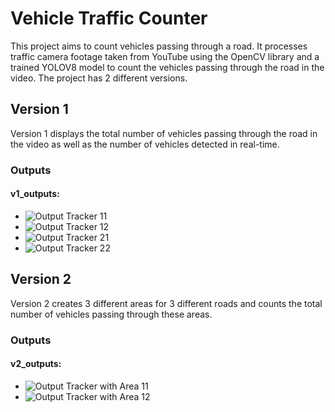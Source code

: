 # Vehicle Traffic Counter

This project aims to count vehicles passing through a road. It processes traffic camera footage taken from YouTube using the OpenCV library and a trained YOLOV8 model to count the vehicles passing through the road in the video. The project has 2 different versions.

## Version 1
Version 1 displays the total number of vehicles passing through the road in the video as well as the number of vehicles detected in real-time.

### Outputs
#### v1_outputs:
- ![Output Tracker 11](output_tracker_11.gif)
- ![Output Tracker 12](output_tracker_12.gif)
- ![Output Tracker 21](output_tracker_21.gif)
- ![Output Tracker 22](output_tracker_22.gif)

## Version 2
Version 2 creates 3 different areas for 3 different roads and counts the total number of vehicles passing through these areas.

### Outputs
#### v2_outputs:
- ![Output Tracker with Area 11](output_tracker_with_area_11.gif)
- ![Output Tracker with Area 12](output_tracker_with_area_12.gif)
